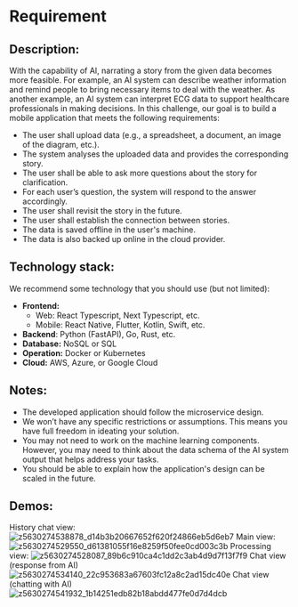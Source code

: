 # Requirement
## Description:
With the capability of AI, narrating a story from the given data becomes more feasible. For example, an AI system can describe weather information and remind people to bring necessary items to deal with the weather. As another example, an AI system can interpret ECG data to support healthcare professionals in making decisions. In this challenge, our goal is to build a mobile application that meets the following requirements:

- The user shall upload data (e.g., a spreadsheet, a document, an image of the diagram, etc.).
- The system analyses the uploaded data and provides the corresponding story.
- The user shall be able to ask more questions about the story for clarification.
- For each user’s question, the system will respond to the answer accordingly.
- The user shall revisit the story in the future.
- The user shall establish the connection between stories.
- The data is saved offline in the user's machine.
- The data is also backed up online in the cloud provider.
## Technology stack:
We recommend some technology that you should use (but not limited):

- **Frontend:**
    - Web: React Typescript, Next Typescript, etc.
    - Mobile: React Native, Flutter, Kotlin, Swift, etc.
- **Backend**: Python (FastAPI), Go, Rust, etc.
- **Database:** NoSQL or SQL
- **Operation:** Docker or Kubernetes
- **Cloud:** AWS, Azure, or Google Cloud
## Notes:
- The developed application should follow the microservice design.
- We won’t have any specific restrictions or assumptions. This means you have full freedom in ideating your solution.
- You may not need to work on the machine learning components. However, you may need to think about the data schema of the AI system output that helps address your tasks.
- You should be able to explain how the application's design can be scaled in the future.

## Demos:
History chat view:
![z5630274538878_d14b3b20667652f620f24866eb5d6eb7](https://github.com/user-attachments/assets/7cbb3907-d319-4233-b7e4-bb3af327f646)
Main view:
![z5630274529550_d61381055f16e8259f50fee0cd003c3b](https://github.com/user-attachments/assets/fccbbf0d-df6a-4066-b771-e494e78defe8)
Processing view:
![z5630274528087_89b6c910ca4c1dd2c3ab4d9d7f13f7f9](https://github.com/user-attachments/assets/034b610d-98fa-491a-9619-34561ff553af)
Chat view (response from AI)
![z5630274534140_22c953683a67603fc12a8c2ad15dc40e](https://github.com/user-attachments/assets/9fc573fb-754c-48be-9f67-616ce6568000)
Chat view (chatting with AI)
![z5630274541932_1b14251edb82b18abdd477fe0d7d4dcb](https://github.com/user-attachments/assets/16b32087-17f7-4d3d-b0af-c8cc419e6b9d)
